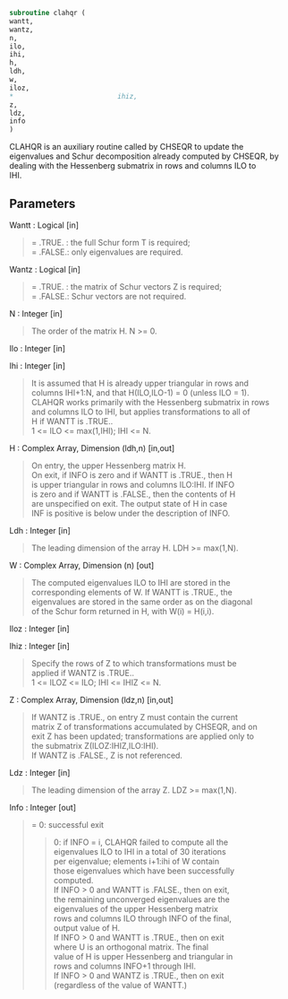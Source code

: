 ```fortran  
subroutine clahqr (  
wantt,  
wantz,  
n,  
ilo,  
ihi,  
h,  
ldh,  
w,  
iloz,  
*                          ihiz,  
z,  
ldz,  
info  
)  
```  
  
CLAHQR is an auxiliary routine called by CHSEQR to update the  
eigenvalues and Schur decomposition already computed by CHSEQR, by  
dealing with the Hessenberg submatrix in rows and columns ILO to  
IHI.  
  
## Parameters  
Wantt : Logical [in]  
> = .TRUE. : the full Schur form T is required;  
> = .FALSE.: only eigenvalues are required.  
  
Wantz : Logical [in]  
> = .TRUE. : the matrix of Schur vectors Z is required;  
> = .FALSE.: Schur vectors are not required.  
  
N : Integer [in]  
> The order of the matrix H.  N >= 0.  
  
Ilo : Integer [in]  
  
Ihi : Integer [in]  
> It is assumed that H is already upper triangular in rows and  
> columns IHI+1:N, and that H(ILO,ILO-1) = 0 (unless ILO = 1).  
> CLAHQR works primarily with the Hessenberg submatrix in rows  
> and columns ILO to IHI, but applies transformations to all of  
> H if WANTT is .TRUE..  
> 1 <= ILO <= max(1,IHI); IHI <= N.  
  
H : Complex Array, Dimension (ldh,n) [in,out]  
> On entry, the upper Hessenberg matrix H.  
> On exit, if INFO is zero and if WANTT is .TRUE., then H  
> is upper triangular in rows and columns ILO:IHI.  If INFO  
> is zero and if WANTT is .FALSE., then the contents of H  
> are unspecified on exit.  The output state of H in case  
> INF is positive is below under the description of INFO.  
  
Ldh : Integer [in]  
> The leading dimension of the array H. LDH >= max(1,N).  
  
W : Complex Array, Dimension (n) [out]  
> The computed eigenvalues ILO to IHI are stored in the  
> corresponding elements of W. If WANTT is .TRUE., the  
> eigenvalues are stored in the same order as on the diagonal  
> of the Schur form returned in H, with W(i) = H(i,i).  
  
Iloz : Integer [in]  
  
Ihiz : Integer [in]  
> Specify the rows of Z to which transformations must be  
> applied if WANTZ is .TRUE..  
> 1 <= ILOZ <= ILO; IHI <= IHIZ <= N.  
  
Z : Complex Array, Dimension (ldz,n) [in,out]  
> If WANTZ is .TRUE., on entry Z must contain the current  
> matrix Z of transformations accumulated by CHSEQR, and on  
> exit Z has been updated; transformations are applied only to  
> the submatrix Z(ILOZ:IHIZ,ILO:IHI).  
> If WANTZ is .FALSE., Z is not referenced.  
  
Ldz : Integer [in]  
> The leading dimension of the array Z. LDZ >= max(1,N).  
  
Info : Integer [out]  
> = 0:  successful exit  
> > 0:  if INFO = i, CLAHQR failed to compute all the  
> eigenvalues ILO to IHI in a total of 30 iterations  
> per eigenvalue; elements i+1:ihi of W contain  
> those eigenvalues which have been successfully  
> computed.  
> If INFO > 0 and WANTT is .FALSE., then on exit,  
> the remaining unconverged eigenvalues are the  
> eigenvalues of the upper Hessenberg matrix  
> rows and columns ILO through INFO of the final,  
> output value of H.  
> If INFO > 0 and WANTT is .TRUE., then on exit  
> where U is an orthogonal matrix.    The final  
> value of H is upper Hessenberg and triangular in  
> rows and columns INFO+1 through IHI.  
> If INFO > 0 and WANTZ is .TRUE., then on exit  
> (regardless of the value of WANTT.)  
  
